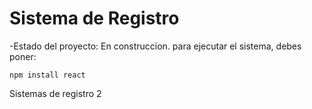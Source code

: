 <h1>Sistema de Registro</h1>

-Estado del proyecto: En construccion.
para ejecutar el sistema, debes poner:

```npm install react```

Sistemas de registro 2

